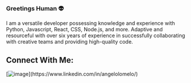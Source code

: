 ### Greetings Human 👽

I am a versatile developer possessing knowledge and experience with Python, Javascript, React, CSS, Node.js, and more. Adaptive and resourceful with over six years of experience in successfully collaborating with creative teams and providing high-quality code.

## Connect With Me:

[![image](https://user-images.githubusercontent.com/92415478/159374862-d6e6747b-bce7-4313-9375-3ac6095dc8d1.png "https://www.linkedin.com/in/angelolomelo/")](https://www.linkedin.com/in/angelolomelo/)


<!--
**lomelo-x/lomelo-x** is a ✨ _special_ ✨ repository because its `README.md` (this file) appears on your GitHub profile.
-->
